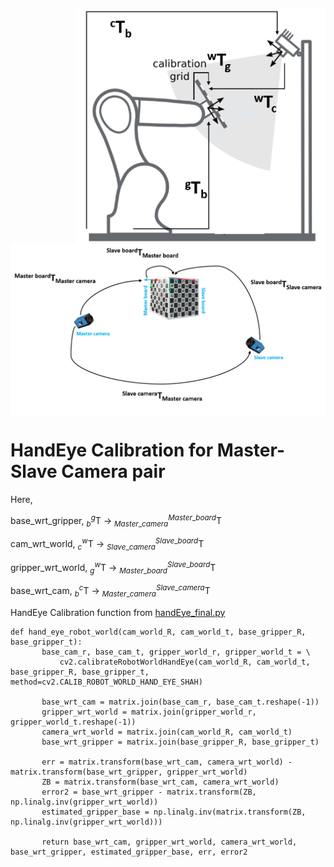 <p align="right">
<img align="center" src="Images/hande.png" width="400"> 
<img align="center" src="Images/nonOverlapping.png" width="550">
</p>


# HandEye Calibration for Master-Slave Camera pair
 Here,

 base_wrt_gripper, $`_{b}^{g}\textrm{T}`$ -> $`_{Master\_camera}^{Master\_board}\textrm{T}`$
    
 cam_wrt_world, $`_{c}^{w}\textrm{T}`$ -> $`_{Slave\_camera}^{Slave\_board}\textrm{T}`$

 gripper_wrt_world, $`_{g}^{w}\textrm{T}`$ -> $`_{Master\_board}^{Slave\_board}\textrm{T}`$

 base_wrt_cam, $`_{b}^{c}\textrm{T}`$ -> $`_{Master\_camera}^{Slave\_camera}\textrm{T}`$

 HandEye Calibration function from [handEye_final.py](https://gitlab.lrz.de/autotron-group/camera_calib_nova/-/blob/main/tx60l_moveit_config/image_acquisition_automation/src/multical_scripts/handEye_final.py?ref_type=heads)

 ```
def hand_eye_robot_world(cam_world_R, cam_world_t, base_gripper_R, base_gripper_t):
        base_cam_r, base_cam_t, gripper_world_r, gripper_world_t = \
            cv2.calibrateRobotWorldHandEye(cam_world_R, cam_world_t, base_gripper_R, base_gripper_t, method=cv2.CALIB_ROBOT_WORLD_HAND_EYE_SHAH)

        base_wrt_cam = matrix.join(base_cam_r, base_cam_t.reshape(-1))
        gripper_wrt_world = matrix.join(gripper_world_r, gripper_world_t.reshape(-1))
        camera_wrt_world = matrix.join(cam_world_R, cam_world_t)
        base_wrt_gripper = matrix.join(base_gripper_R, base_gripper_t)

        err = matrix.transform(base_wrt_cam, camera_wrt_world) - matrix.transform(base_wrt_gripper, gripper_wrt_world)
        ZB = matrix.transform(base_wrt_cam, camera_wrt_world)
        error2 = base_wrt_gripper - matrix.transform(ZB, np.linalg.inv(gripper_wrt_world))
        estimated_gripper_base = np.linalg.inv(matrix.transform(ZB, np.linalg.inv(gripper_wrt_world)))

        return base_wrt_cam, gripper_wrt_world, camera_wrt_world, base_wrt_gripper, estimated_gripper_base, err, error2

 ```



